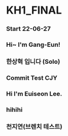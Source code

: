 # KH1_FINAL
### Start 22-06-27

### Hi~ I'm Gang-Eun!
### 한상혁 입니다 (Solo)
### Commit Test CJY

### Hi I'm Euiseon Lee.
### hihihi

### 천지연(브렌치 테스트)
